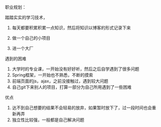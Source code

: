 职业规划：

踏踏实实的学习技术，

1. 每天都要积累积累一点知识，然后将知识以博客的形式记录下来

2. 做一个自己的小项目

3. 进一个大厂

遇到的困难

1. 大学时的专业课，一开始没有好好听，然后之后自学遇到了很多问题
2. Spring框架，一开始也不熟悉，不断的摸索
3. 前端页面的js，ajax，之前没接触过，遇到较大问题
4. 自己git下来别人的项目，打算一部分为自己所用遇到了一些困难

优点

1. 达不到自己想要的结果不会轻易的放弃，如果暂时放下了，过一段时间也会重新再弄
2. 独立性比较强，一般都是自己解决问题



